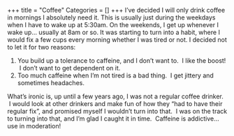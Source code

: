 +++
title = "Coffee"
Categories = []
+++
I&#8217;ve decided I will only drink coffee in mornings I absolutely need it. This is usually just during the weekdays when I have to wake up at 5:30am. On the weekends, I get up whenever I wake up&#8230; usually at 8am or so. It was starting to turn into a habit, where I would fix a few cups every morning whether I was tired or not. I decided not to let it for two reasons:

1.  You build up a tolerance to caffeine, and I don&#8217;t want to.  I like the boost!  I don&#8217;t want to get dependent on it.
2.  Too much caffeine when I&#8217;m not tired is a bad thing.  I get jittery and sometimes headaches.

What&#8217;s ironic is, up until a few years ago, I was not a regular coffee drinker.  I would look at other drinkers and make fun of how they &#8220;had to have their regular fix&#8221;, and promised myself I wouldn&#8217;t turn into that.  I was on the track to turning into that, and I&#8217;m glad I caught it in time.  Caffeine is addictive&#8230; use in moderation!
